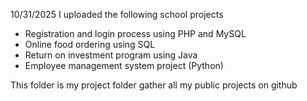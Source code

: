 10/31/2025
I uploaded the following school projects
- Registration and login process using PHP and MySQL
- Online food ordering using SQL
- Return on investment program using Java
- Employee management system project (Python)


This folder is my project folder gather all my public projects on github
